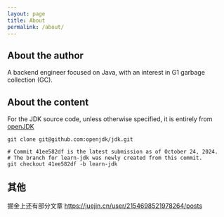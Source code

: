 ```yaml
---
layout: page
title: About
permalink: /about/
---
```

## About the author

A backend engineer focused on Java, with an interest in G1 garbage collection (GC).

## About the content

For the JDK source code, unless otherwise specified, it is entirely from [openJDK](https://github.com/openjdk/jdk)

```shell
git clone git@github.com:openjdk/jdk.git

# Commit 41ee582df is the latest submission as of October 24, 2024. 
# The branch for learn-jdk was newly created from this commit.
git checkout 41ee582df -b learn-jdk
```

## 其他

掘金上还有部分文章 https://juejin.cn/user/2154698521978264/posts
